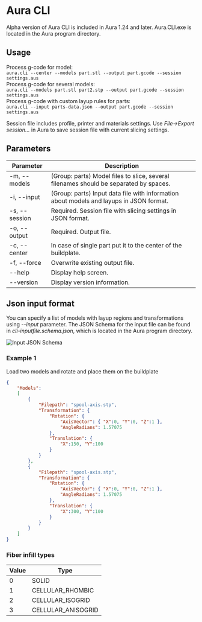 # Aura CLI
Alpha version of Aura CLI is included in Aura 1.24 and later. Aura.CLI.exe is located in the Aura program directory.

## Usage
Process g-code for model:  
````aura.cli --center --models part.stl --output part.gcode --session settings.aus````  
Process g-code for several models:  
````aura.cli --models part.stl part2.stp --output part.gcode --session settings.aus````  
Process g-code with custom layup rules for parts:  
````aura.cli --input parts-data.json --output part.gcode --session settings.aus````

Session file includes profile, printer and materials settings. Use *File->Export session...* in Aura to save session file with current slicing settings.

## Parameters
Parameter   | Description
--------------------|--------------------------------------
-m, --models        | (Group: parts) Model files to slice, several filenames should be separated by spaces.  
-i, --input         | (Group: parts) Input data file with information about models and layups in JSON format.  
-s, --session       | Required. Session file with slicing settings in JSON format.  
-o, --output        | Required. Output file.  
-c, --center        | In case of single part put it to the center of the buildplate.  
-f, --force         | Overwrite existing output file.  
--help              | Display help screen.  
--version           | Display version information.  

## Json input format
You can specify a list of models with layup regions and transformations using *--input* parameter.
The JSON Schema for the input file can be found in *cli-inputfile.schema.json*, which is located in the Aura program directory.


![Input JSON Schema](media/input-json-schema.png)

### Example 1
Load two models and rotate and place them on the buildplate

```json
{
    "Models": 
    [
        {
            "Filepath": "spool-axis.stp",
            "Transformation": {
                "Rotation": {
                    "AxisVector": { "X":0, "Y":0, "Z":1 },
                    "AngleRadians": 1.57075
                },
                "Translation": {
                    "X":150, "Y":100
                }
            }
        },
        {
            "Filepath": "spool-axis.stp",
            "Transformation": {
                "Rotation": {
                    "AxisVector": { "X":0, "Y":0, "Z":1 },
                    "AngleRadians": 1.57075
                },
                "Translation": {
                    "X":300, "Y":100
                }
            }
        }
    ]
}
```

### Fiber infill types

Value   | Type
--------------------|--------------------------------------
0        | SOLID  
1         | CELLULAR_RHOMBIC  
2       | CELLULAR_ISOGRID 
3        | CELLULAR_ANISOGRID

